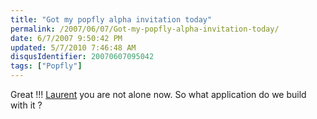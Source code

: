 ```yaml
---
title: "Got my popfly alpha invitation today"
permalink: /2007/06/07/Got-my-popfly-alpha-invitation-today/
date: 6/7/2007 9:50:42 PM
updated: 5/7/2010 7:46:48 AM
disqusIdentifier: 20070607095042
tags: ["Popfly"]
---
```

Great !!! [Laurent](http://weblogs.asp.net/lduveau/archive/2007/06/03/popfly-let-s-have-fun.aspx) you are not alone now. So what application do we build with it ?
